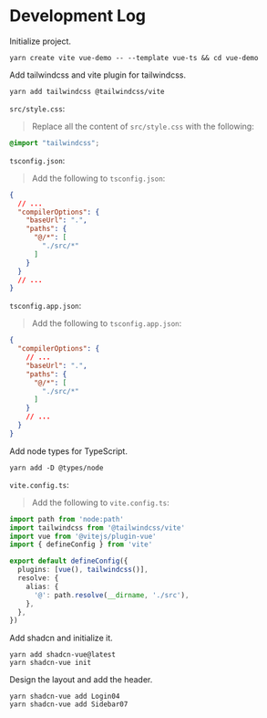 # Development Log

Initialize project.

```shell
yarn create vite vue-demo -- --template vue-ts && cd vue-demo
```

Add tailwindcss and vite plugin for tailwindcss.

```shell
yarn add tailwindcss @tailwindcss/vite
```

`src/style.css`:

> Replace all the content of `src/style.css` with the following:

```css
@import "tailwindcss";
```

`tsconfig.json`:
> Add the following to `tsconfig.json`:

```json
{
  // ...
  "compilerOptions": {
    "baseUrl": ".",
    "paths": {
      "@/*": [
        "./src/*"
      ]
    }
  }
  // ...
}
```

`tsconfig.app.json`:
> Add the following to `tsconfig.app.json`:

```json
{
  "compilerOptions": {
    // ...
    "baseUrl": ".",
    "paths": {
      "@/*": [
        "./src/*"
      ]
    }
    // ...
  }
}
```

Add node types for TypeScript.

```shell
yarn add -D @types/node
```

`vite.config.ts`:

> Add the following to `vite.config.ts`:

```ts
import path from 'node:path'
import tailwindcss from '@tailwindcss/vite'
import vue from '@vitejs/plugin-vue'
import { defineConfig } from 'vite'

export default defineConfig({
  plugins: [vue(), tailwindcss()],
  resolve: {
    alias: {
      '@': path.resolve(__dirname, './src'),
    },
  },
})
```

Add shadcn and initialize it.

```shell
yarn add shadcn-vue@latest
yarn shadcn-vue init
```

Design the layout and add the header.

```shell
yarn shadcn-vue add Login04
yarn shadcn-vue add Sidebar07
```
